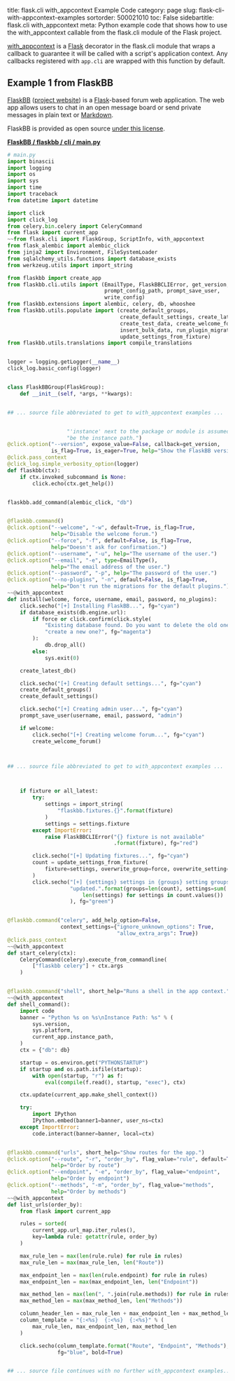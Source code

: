title: flask.cli with_appcontext Example Code
category: page
slug: flask-cli-with-appcontext-examples
sortorder: 500021010
toc: False
sidebartitle: flask.cli with_appcontext
meta: Python example code that shows how to use the with_appcontext callable from the flask.cli module of the Flask project.


[with_appcontext](https://github.com/pallets/flask/blob/master/src/flask/cli.py)
is a [Flask](/flask.html) decorator in the flask.cli module that
wraps a callback to guarantee it will be called with a script's
application context. Any callbacks registered with `app.cli` are
wrapped with this function by default.


## Example 1 from FlaskBB
[FlaskBB](https://github.com/flaskbb/flaskbb)
([project website](https://flaskbb.org/)) is a [Flask](/flask.html)-based
forum web application. The web app allows users to chat in an open
message board or send private messages in plain text or
[Markdown](/markdown.html).

FlaskBB is provided as open source
[under this license](https://github.com/flaskbb/flaskbb/blob/master/LICENSE).

[**FlaskBB / flaskbb / cli / main.py**](https://github.com/flaskbb/flaskbb/blob/master/flaskbb/cli/main.py)

```python
# main.py
import binascii
import logging
import os
import sys
import time
import traceback
from datetime import datetime

import click
import click_log
from celery.bin.celery import CeleryCommand
from flask import current_app
~~from flask.cli import FlaskGroup, ScriptInfo, with_appcontext
from flask_alembic import alembic_click
from jinja2 import Environment, FileSystemLoader
from sqlalchemy_utils.functions import database_exists
from werkzeug.utils import import_string

from flaskbb import create_app
from flaskbb.cli.utils import (EmailType, FlaskBBCLIError, get_version,
                               prompt_config_path, prompt_save_user,
                               write_config)
from flaskbb.extensions import alembic, celery, db, whooshee
from flaskbb.utils.populate import (create_default_groups,
                                    create_default_settings, create_latest_db,
                                    create_test_data, create_welcome_forum,
                                    insert_bulk_data, run_plugin_migrations,
                                    update_settings_from_fixture)
from flaskbb.utils.translations import compile_translations


logger = logging.getLogger(__name__)
click_log.basic_config(logger)


class FlaskBBGroup(FlaskGroup):
    def __init__(self, *args, **kwargs):


## ... source file abbreviated to get to with_appcontext examples ...


                   "'instance' next to the package or module is assumed to "
                   "be the instance path.")
@click.option("--version", expose_value=False, callback=get_version,
              is_flag=True, is_eager=True, help="Show the FlaskBB version.")
@click.pass_context
@click_log.simple_verbosity_option(logger)
def flaskbb(ctx):
    if ctx.invoked_subcommand is None:
        click.echo(ctx.get_help())


flaskbb.add_command(alembic_click, "db")


@flaskbb.command()
@click.option("--welcome", "-w", default=True, is_flag=True,
              help="Disable the welcome forum.")
@click.option("--force", "-f", default=False, is_flag=True,
              help="Doesn't ask for confirmation.")
@click.option("--username", "-u", help="The username of the user.")
@click.option("--email", "-e", type=EmailType(),
              help="The email address of the user.")
@click.option("--password", "-p", help="The password of the user.")
@click.option("--no-plugins", "-n", default=False, is_flag=True,
              help="Don't run the migrations for the default plugins.")
~~@with_appcontext
def install(welcome, force, username, email, password, no_plugins):
    click.secho("[+] Installing FlaskBB...", fg="cyan")
    if database_exists(db.engine.url):
        if force or click.confirm(click.style(
            "Existing database found. Do you want to delete the old one and "
            "create a new one?", fg="magenta")
        ):
            db.drop_all()
        else:
            sys.exit(0)

    create_latest_db()

    click.secho("[+] Creating default settings...", fg="cyan")
    create_default_groups()
    create_default_settings()

    click.secho("[+] Creating admin user...", fg="cyan")
    prompt_save_user(username, email, password, "admin")

    if welcome:
        click.secho("[+] Creating welcome forum...", fg="cyan")
        create_welcome_forum()



## ... source file abbreviated to get to with_appcontext examples ...



    if fixture or all_latest:
        try:
            settings = import_string(
                "flaskbb.fixtures.{}".format(fixture)
            )
            settings = settings.fixture
        except ImportError:
            raise FlaskBBCLIError("{} fixture is not available"
                                  .format(fixture), fg="red")

        click.secho("[+] Updating fixtures...", fg="cyan")
        count = update_settings_from_fixture(
            fixture=settings, overwrite_group=force, overwrite_setting=force
        )
        click.secho("[+] {settings} settings in {groups} setting groups "
                    "updated.".format(groups=len(count), settings=sum(
                        len(settings) for settings in count.values())
                    ), fg="green")


@flaskbb.command("celery", add_help_option=False,
                 context_settings={"ignore_unknown_options": True,
                                   "allow_extra_args": True})
@click.pass_context
~~@with_appcontext
def start_celery(ctx):
    CeleryCommand(celery).execute_from_commandline(
        ["flaskbb celery"] + ctx.args
    )


@flaskbb.command("shell", short_help="Runs a shell in the app context.")
~~@with_appcontext
def shell_command():
    import code
    banner = "Python %s on %s\nInstance Path: %s" % (
        sys.version,
        sys.platform,
        current_app.instance_path,
    )
    ctx = {"db": db}

    startup = os.environ.get("PYTHONSTARTUP")
    if startup and os.path.isfile(startup):
        with open(startup, "r") as f:
            eval(compile(f.read(), startup, "exec"), ctx)

    ctx.update(current_app.make_shell_context())

    try:
        import IPython
        IPython.embed(banner1=banner, user_ns=ctx)
    except ImportError:
        code.interact(banner=banner, local=ctx)


@flaskbb.command("urls", short_help="Show routes for the app.")
@click.option("--route", "-r", "order_by", flag_value="rule", default=True,
              help="Order by route")
@click.option("--endpoint", "-e", "order_by", flag_value="endpoint",
              help="Order by endpoint")
@click.option("--methods", "-m", "order_by", flag_value="methods",
              help="Order by methods")
~~@with_appcontext
def list_urls(order_by):
    from flask import current_app

    rules = sorted(
        current_app.url_map.iter_rules(),
        key=lambda rule: getattr(rule, order_by)
    )

    max_rule_len = max(len(rule.rule) for rule in rules)
    max_rule_len = max(max_rule_len, len("Route"))

    max_endpoint_len = max(len(rule.endpoint) for rule in rules)
    max_endpoint_len = max(max_endpoint_len, len("Endpoint"))

    max_method_len = max(len(", ".join(rule.methods)) for rule in rules)
    max_method_len = max(max_method_len, len("Methods"))

    column_header_len = max_rule_len + max_endpoint_len + max_method_len + 4
    column_template = "{:<%s}  {:<%s}  {:<%s}" % (
        max_rule_len, max_endpoint_len, max_method_len
    )

    click.secho(column_template.format("Route", "Endpoint", "Methods"),
                fg="blue", bold=True)


## ... source file continues with no further with_appcontext examples...

```


